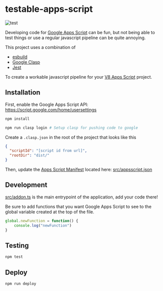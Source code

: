 # testable-apps-script

![test](https://github.com/mikfreedman/testable-apps-script/actions/workflows/test.yml/badge.svg)

Developing code for [Google Apps Script](https://developers.google.com/apps-script) can be fun, but not being able to test things or use a regular javascript pipeline can be quite annoying.

This project uses a combination of 

* [esbuild](https://esbuild.github.io/)
* [Google Clasp](https://github.com/google/clasp)
* [Jest](https://jestjs.io/)

To create a workable javascript pipeline for your [V8 Apps Script](https://developers.google.com/apps-script/guides/v8-runtime) project.

## Installation

First, enable the Google Apps Script API: https://script.google.com/home/usersettings

```bash
npm install

npm run clasp login # Setup clasp for pushing code to google
```

Create a `.clasp.json` in the root of the project that looks like this

```json
{
  "scriptId": "[script id from url]",
  "rootDir": "dist/"
}
```
Then, update the [Apps Script Manifest](https://developers.google.com/apps-script/concepts/manifests) located here: [src/appsscript.json](src/appsscript.json)


## Development
[src/addon.ts](src/addon.ts) is the main entrypoint of the application, add your code there!

Be sure to add functions that you want Google Apps Script to see to the global variable created at the top of the file.

```javascript
global.newFunction = function() {
    console.log("newFunction")
}
```

## Testing

```bash
npm test
```

## Deploy

``` bash
npm run deploy
```
